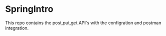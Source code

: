 
# SpringIntro
This repo contains the post,put,get API's with the configration and postman integration.

